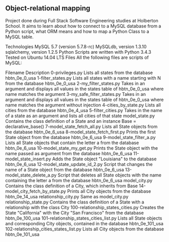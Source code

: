 <h2>Object-relational mapping</h2>
Project done during Full Stack Software Engineering studies at Holberton School. It aims to learn about how to connect to a MySQL database from a Python script, what ORM means and how to map a Python Class to a MySQL table.

Technologies
MySQL 5.7 (version 5.7.8-rc)
MySQLdb, version 1.3.10
sqlalchemy, version 1.2.5
Python Scripts are written with Python 3.4.3
Tested on Ubuntu 14.04 LTS
Files
All the following files are scripts of MySQL:

Filename	Description
0-privileges.py	Lists all states from the database hbtn_0e_0_usa
1-filter_states.py	Lists all states with a name starting with N from the database hbtn_0e_0_usa
2-my_filter_states.py	Takes in an argument and displays all values in the states table of hbtn_0e_0_usa where name matches the argument
3-my_safe_filter_states.py	Takes in an argument and displays all values in the states table of hbtn_0e_0_usa where name matches the argument without injection
4-cities_by_state.py	Lists all cities from the database hbtn_0e_4_usa
5-filter_cities.py	Takes in the name of a state as an argument and lists all cities of that state
model_state.py	Contains the class definition of a State and an instance Base = declarative_base()
7-model_state_fetch_all.py	Lists all State objects from the database hbtn_0e_6_usa
8-model_state_fetch_first.py	Prints the first State object from the database hbtn_0e_6_usa
9-model_state_filter_a.py	Lists all State objects that contain the letter a from the database hbtn_0e_6_usa
10-model_state_my_get.py	Prints the State object with the name passed as argument from the database hbtn_0e_6_usa
11-model_state_insert.py	Adds the State object "Louisiana" to the database hbtn_0e_6_usa
12-model_state_update_id_2.py	Script that changes the name of a State object from the database hbtn_0e_6_usa
13-model_state_delete_a.py	Script that deletes all State objects with the name containing the letter a from the database hbtn_0e_6_usa
model_city.py	Contains the class definition of a City, which inherits from Base
14-model_city_fetch_by_state.py	Prints all City objects from the database hbtn_0e_14_usa
relationship_city.py	Same as model_city.py
relationship_state.py	Contains the class definition of a State with a relationship with the class City
100-relationship_states_cities.py	Creates the State "California" with the City "San Francisco" from the database hbtn_0e_100_usa
101-relationship_states_cities_list.py	Lists all State objects and corresponding City objects, contained in the database hbtn_0e_101_usa
102-relationship_cities_states_list.py	Lists all City objects from the database hbtn_0e_101_usa
